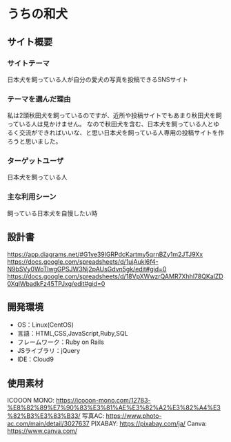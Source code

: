 # うちの和犬

## サイト概要
### サイトテーマ
日本犬を飼っている人が自分の愛犬の写真を投稿できるSNSサイト

### テーマを選んだ理由
私は2頭秋田犬を飼っているのですが、近所や投稿サイトでもあまり秋田犬を飼っている人は見かけません。
なので秋田犬を含む、日本犬を飼っている人とゆるく交流ができればいいな、と思い日本犬を飼っている人専用の投稿サイトを作ろうと思いました。

### ターゲットユーザ
日本犬を飼っている人

### 主な利用シーン
飼っている日本犬を自慢したい時

## 設計書
https://app.diagrams.net/#G1ye39lGRPdcKartmy5qrnBZy1m2JTJ9Xx
https://docs.google.com/spreadsheets/d/1ujAukI6f4-N9bSVy0WoTlwgGPSJW3Nj2pAUsGdvn5gk/edit#gid=0
https://docs.google.com/spreadsheets/d/18VpXWwzrQAMR7Xhhl78QKalZD0XqlWbadkFz45TPJxg/edit#gid=0

## 開発環境
- OS：Linux(CentOS)
- 言語：HTML,CSS,JavaScript,Ruby,SQL
- フレームワーク：Ruby on Rails
- JSライブラリ：jQuery
- IDE：Cloud9

## 使用素材
ICOOON MONO: https://icooon-mono.com/12783-%E8%82%89%E7%90%83%E3%81%AE%E3%82%A2%E3%82%A4%E3%82%B3%E3%83%B33/
写真AC: https://www.photo-ac.com/main/detail/3027637
PIXABAY: https://pixabay.com/ja/
Canva: https://www.canva.com/